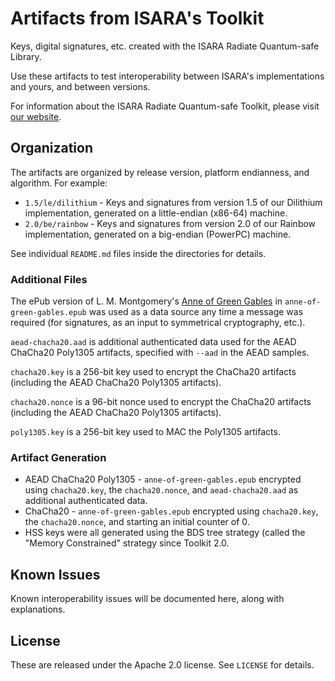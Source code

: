 # Artifacts from ISARA's Toolkit

Keys, digital signatures, etc. created with the ISARA Radiate Quantum-safe
Library.

Use these artifacts to test interoperability between ISARA's implementations
and yours, and between versions.

For information about the ISARA Radiate Quantum-safe Toolkit, please
visit [our website](https://www.isara.com/products/isara-radiate.html).

## Organization

The artifacts are organized by release version, platform endianness, and
algorithm. For example:

* `1.5/le/dilithium` - Keys and signatures from version 1.5 of our Dilithium
  implementation, generated on a little-endian (x86-64) machine.
* `2.0/be/rainbow` - Keys and signatures from version 2.0 of our Rainbow
  implementation, generated on a big-endian (PowerPC) machine.

See individual `README.md` files inside the directories for details.

### Additional Files

The ePub version of L. M. Montgomery's
[Anne of Green Gables](https://www.gutenberg.org/ebooks/45) in
`anne-of-green-gables.epub` was used as a data source any time a message
was required (for signatures, as an input to symmetrical cryptography, etc.).

`aead-chacha20.aad` is additional authenticated data used for the AEAD ChaCha20
Poly1305 artifacts, specified with `--aad` in the AEAD samples.

`chacha20.key` is a 256-bit key used to encrypt the ChaCha20 artifacts
(including the AEAD ChaCha20 Poly1305 artifacts).

`chacha20.nonce` is a 96-bit nonce used to encrypt the ChaCha20 artifacts
(including the AEAD ChaCha20 Poly1305 artifacts).

`poly1305.key` is a 256-bit key used to MAC the Poly1305 artifacts.

### Artifact Generation

* AEAD ChaCha20 Poly1305 - `anne-of-green-gables.epub` encrypted using
  `chacha20.key`, the `chacha20.nonce`, and `aead-chacha20.aad` as additional
  authenticated data.
* ChaCha20 - `anne-of-green-gables.epub` encrypted using `chacha20.key`, the
  `chacha20.nonce`, and starting an initial counter of 0.
* HSS keys were all generated using the BDS tree strategy (called the "Memory
  Constrained" strategy since Toolkit 2.0.

## Known Issues

Known interoperability issues will be documented here, along with explanations.

## License

These are released under the Apache 2.0 license. See `LICENSE` for details.
